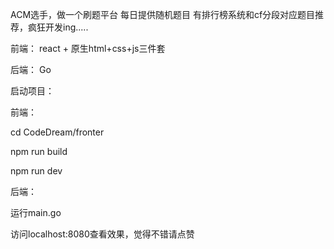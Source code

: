 ACM选手，做一个刷题平台
每日提供随机题目
有排行榜系统和cf分段对应题目推荐，疯狂开发ing.....

前端： react + 原生html+css+js三件套

后端： Go

启动项目：

前端：

cd CodeDream/fronter

npm run build

npm run dev

后端：

运行main.go

访问localhost:8080查看效果，觉得不错请点赞
